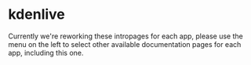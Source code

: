 # kdenlive

Currently we're reworking these intropages for each app, please use the menu on the left to select other available documentation pages for each app, including this one.
